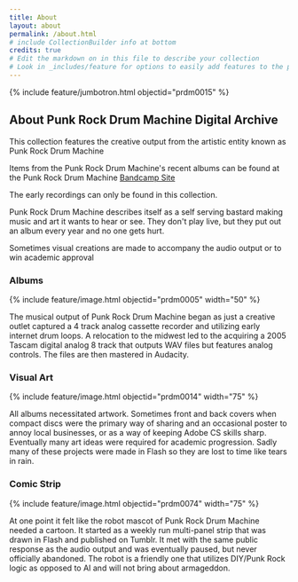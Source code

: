 ```yaml
---
title: About
layout: about
permalink: /about.html
# include CollectionBuilder info at bottom
credits: true
# Edit the markdown on in this file to describe your collection
# Look in _includes/feature for options to easily add features to the page
---
```


{% include feature/jumbotron.html objectid="prdm0015" %} 

## About Punk Rock Drum Machine Digital Archive

This collection features the creative output from the artistic entity known as Punk Rock Drum Machine  

Items from the Punk Rock Drum Machine's recent albums can be found at the Punk Rock Drum Machine [Bandcamp Site](https://punkrockdrummachine.bandcamp.com/music)  

The early recordings can only be found in this collection.

Punk Rock Drum Machine describes itself as a self serving bastard making music and art it wants to hear or see. They don't play live, but they put out an album every year and no one gets hurt.

Sometimes visual creations are made to accompany the audio output or to win academic approval

### Albums


{% include feature/image.html objectid="prdm0005" width="50" %} 

The musical output of Punk Rock Drum Machine began as just a creative outlet captured a 4 track analog cassette recorder and utilizing early internet drum loops.  A relocation to the midwest led to the acquiring a 2005 Tascam digital analog 8 track that outputs WAV files but features analog controls.  The files are then mastered in Audacity.

### Visual Art


{% include feature/image.html objectid="prdm0014" width="75" %} 

All albums necessitated artwork. Sometimes front and back covers when compact discs were the primary way of sharing and an occasional poster to annoy local businesses, or as a way of keeping Adobe CS skills sharp. Eventually many art ideas were required for academic progression. Sadly many of these projects were made in Flash so they are lost to time like tears in rain.  

### Comic Strip


{% include feature/image.html objectid="prdm0074" width="75" %} 

At one point it felt like the robot mascot of Punk Rock Drum Machine needed a cartoon.  It started as a weekly run multi-panel strip that was drawn in Flash and published on Tumblr.  It met with the same public response as the audio output and was eventually paused, but never officially abandoned.  The robot is a friendly one that utilizes DIY/Punk Rock logic as opposed to AI and will not bring about armageddon.





